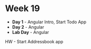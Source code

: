 # Week 19

* **Day 1** - Angular Intro, Start Todo App
* **Day 2** - Angular
* **Lab Day** - Angular

HW - Start Addressbook app